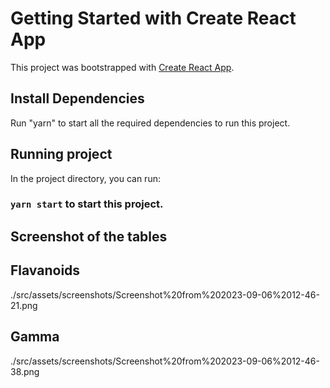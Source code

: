 # Getting Started with Create React App

This project was bootstrapped with [Create React App](https://github.com/facebook/create-react-app).


## Install Dependencies

Run "yarn" to start all the required dependencies to run this project.

## Running project

In the project directory, you can run:

### `yarn start` to start this project.


## Screenshot of the tables 


## Flavanoids

./src/assets/screenshots/Screenshot%20from%202023-09-06%2012-46-21.png

## Gamma

./src/assets/screenshots/Screenshot%20from%202023-09-06%2012-46-38.png

